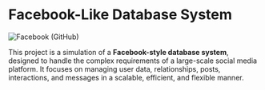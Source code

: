 # **Facebook-Like Database System**

![Facebook (GitHub)](https://github.com/user-attachments/assets/f0d47587-60cd-46fa-acb5-06d845f9f9be)

This project is a simulation of a **Facebook-style database system**, designed to handle the complex requirements of a large-scale social media platform. It focuses on managing user data, relationships, posts, interactions, and messages in a scalable, efficient, and flexible manner.
